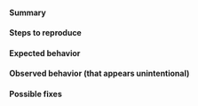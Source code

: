 <!--
For troubleshooting see: http://forum.mattermost.org/
For feature proposals see: http://www.mattermost.org/feature-requests/

If you've found a bug--something appears unintentional--please follow these steps:

1. Confirm you’re filing a new issue. [Search existing tickets in Jira](https://mattermost.atlassian.net/issues/) to ensure that the ticket does not already exist.
2. Confirm your issue does not involve security. Otherwise, please see our [Responsible Disclosure Policy](https://about.mattermost.com/report-security-issue/).
3. [File a new issue](https://github.com/mattermost/mattermost-operator/issues/new) using the format below. Mattermost will confirm steps to reproduce and file in Jira, or ask for more details if there is trouble reproducing it. If there's already an existing bug in Jira, it will be linked back to the GitHub issue so you can track when it gets fixed.
-->

<!-- Please fill all sections that apply and erase other. -->

#### Summary
<!-- Bug report in one concise sentence -->

#### Steps to reproduce
<!-- 
    How can we reproduce the issue? 
    What version are you using? Best to provide both Mattermost Operator as well as Mattermost.
    What is an environment you are running on? (On Prem Kubernetes, EKS, GKE, etc.)
-->

#### Expected behavior
<!-- Describe your issue in detail -->

#### Observed behavior (that appears unintentional)
<!-- What did you see happen? Please include relevant error messages and/or screenshots. -->

#### Possible fixes
<!-- If you can, link to the line of code that might be responsible for the problem -->
